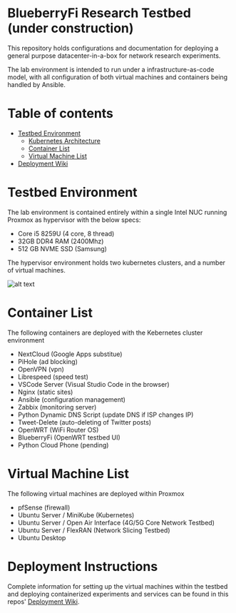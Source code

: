 # BlueberryFi Research Testbed (under construction)
This repository holds configurations and documentation for deploying a general purpose datacenter-in-a-box for network research experiments.  

The lab environment is intended to run under a infrastructure-as-code model, with all configuration of both virtual machines and containers being handled by Ansible. 

Table of contents
=================

<!--ts-->
   * [Testbed Environment](#testbed-environment)
      * [Kubernetes Architecture](#kubernetes-architecture)
      * [Container List](#container-list)
      * [Virtual Machine List](#virtual-machine-list)
   * [Deployment Wiki](#deployment-wiki)
<!--te-->


Testbed Environment
============

The lab environment is contained entirely within a single Intel NUC running Proxmox as hypervisor with the below specs: 

- Core i5 8259U (4 core, 8 thread)
- 32GB DDR4 RAM (2400Mhz)
- 512 GB NVME SSD (Samsung)

The hypervisor environment holds two kubernetes clusters, and a number of virtual machines.

![alt text](https://github.com/stevenplatt/homelab/blob/main/img/lab_topology_v3.png?raw=true)

Container List
============

The following containers are deployed with the Kebernetes cluster environment

- NextCloud (Google Apps substitue)
- PiHole (ad blocking)
- OpenVPN (vpn)
- Librespeed (speed test)
- VSCode Server (Visual Studio Code in the browser)
- Nginx (static sites)
- Ansible (configuration management)
- Zabbix (monitoring server)
- Python Dynamic DNS Script (update DNS if ISP changes IP)
- Tweet-Delete (auto-deleting of Twitter posts)
- OpenWRT (WiFi Router OS)
- BlueberryFi (OpenWRT testbed UI)
- Python Cloud Phone (pending)

Virtual Machine List
============

The following virtual machines are deployed within Proxmox

- pfSense (firewall)
- Ubuntu Server / MiniKube (Kubernetes)
- Ubuntu Server / Open Air Interface (4G/5G Core Network Testbed)
- Ubuntu Server / FlexRAN (Network Slicing Testbed)
- Ubuntu Desktop

Deployment Instructions
============

Complete information for setting up the virtual machines within the testbed and deploying containerized experiments and services can be found in this repos' [Deployment Wiki](https://github.com/stevenplatt/homelab/wiki).
